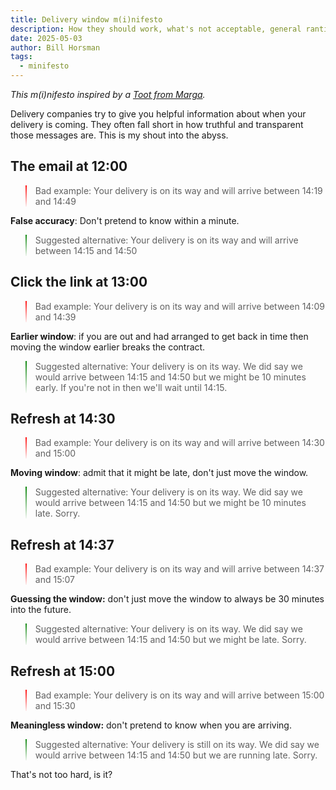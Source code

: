 ```yaml
---
title: Delivery window m(i)nifesto
description: How they should work, what's not acceptable, general ranting
date: 2025-05-03
author: Bill Horsman
tags:
  - minifesto
---
```


<style>
  .bad {
    border-width: 0 0 0 2px;
    border-image-source: linear-gradient(red, transparent);
    border-image-slice: 2;
  }
  .good {
    border-width: 0 0 0 2px;
    border-image-source: linear-gradient(green, transparent);
    border-image-slice: 2;
  }
</style>

_This m(i)nifesto inspired by a [Toot from Marga](https://social.lol/@whakkee/114421197636500320)._


Delivery companies try to give you helpful information about when your delivery is coming. They often fall short in how truthful and transparent those messages are. This is my shout into the abyss.

## The email at 12:00

<blockquote class="bad">
  <span class="sr-only">Bad example:</span>
  Your delivery is on its way and will arrive between 14:19 and 14:49
</blockquote>

**False accuracy**: Don't pretend to know within a minute.

<blockquote class="good">
  <span class="sr-only">Suggested alternative:</span>
  Your delivery is on its way and will arrive between 14:15 and 14:50
</blockquote>

## Click the link at 13:00

<blockquote class="bad">
  <span class="sr-only">Bad example:</span>
  Your delivery is on its way and will arrive between 14:09 and 14:39
</blockquote>

**Earlier window**: if you are out and had arranged to get back in time then moving the window earlier breaks the contract. 

<blockquote class="good">
  <span class="sr-only">Suggested alternative:</span>
  Your delivery is on its way. We did say we would arrive between 14:15 and 14:50 but we might be 10 minutes early. If you're not in then we'll wait until 14:15.
</blockquote>

## Refresh at 14:30

<blockquote class="bad">
  <span class="sr-only">Bad example:</span>
  Your delivery is on its way and will arrive between 14:30 and 15:00 
</blockquote>

**Moving window**: admit that it might be late, don't just move the window. 

<blockquote class="good">
  <span class="sr-only">Suggested alternative:</span>
  Your delivery is on its way. We did say we would arrive between 14:15 and 14:50 but we might be 10 minutes late. Sorry.
</blockquote>

## Refresh at 14:37

<blockquote class="bad">
  <span class="sr-only">Bad example:</span>
  Your delivery is on its way and will arrive between 14:37 and 15:07 
</blockquote>

**Guessing the window:** don't just move the window to always be 30 minutes into the future.

<blockquote class="good">
  <span class="sr-only">Suggested alternative:</span>
  Your delivery is on its way. We did say we would arrive between 14:15 and 14:50 but we might be late. Sorry.
</blockquote>

## Refresh at 15:00

<blockquote class="bad">
  <span class="sr-only">Bad example:</span>
  Your delivery is on its way and will arrive between 15:00  and 15:30
</blockquote>

**Meaningless window:** don't pretend to know when you are arriving.

<blockquote class="good">
  <span class="sr-only">Suggested alternative:</span>
  Your delivery is still on its way. We did say we would arrive between 14:15 and 14:50 but we are running late. Sorry.
</blockquote>

That's not too hard, is it?
